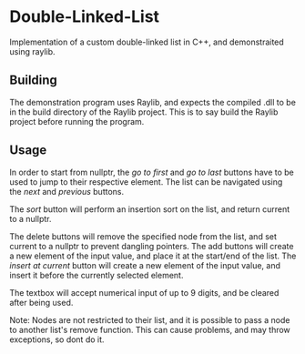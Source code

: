 # Double-Linked-List
Implementation of a custom double-linked list in C++, and demonstraited using raylib.

## Building
The demonstration program uses Raylib, and expects the compiled .dll to be in the build directory of the Raylib project.
This is to say build the Raylib project before running the program.

## Usage
In order to start from nullptr, the *go to first* and *go to last* buttons have to be used to jump to their respective element.
The list can be navigated using the *next* and *previous* buttons.

The *sort* button will perform an insertion sort on the list, and return current to a nullptr.

The delete buttons will remove the specified node from the list, and set current to a nullptr to prevent dangling pointers.
The add buttons will create a new element of the input value, and place it at the start/end of the list.
The *insert at current* button will create a new element of the input value, and insert it before the currently selected element.

The textbox will accept numerical input of up to 9 digits, and be cleared after being used.

Note: Nodes are not restricted to their list, and it is possible to pass a node to another list's remove function.
This can cause problems, and may throw exceptions, so dont do it.
